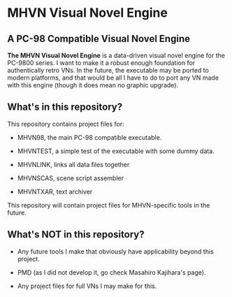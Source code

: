 # MHVN Visual Novel Engine

## A PC-98 Compatible Visual Novel Engine

**The MHVN Visual Novel Engine** is a data-driven visual novel engine for the PC-9800 series. I want to make it a robust enough foundation for authentically retro VNs. In the future, the executable may be ported to modern platforms, and that would be all I have to do to port any VN made with this engine (though it does mean no graphic upgrade).

## What's in this repository?

This repository contains project files for:

- MHVN98, the main PC-98 compatible executable.

- MHVNTEST, a simple test of the executable with some dummy data.

- MHVNLINK, links all data files together

- MHVNSCAS, scene script assembler

- MHVNTXAR, text archiver

This repository will contain project files for MHVN-specific tools in the future.

## What's NOT in this repository?

- Any future tools I make that obviously have applicability beyond this project.

- PMD (as I did not develop it, go check Masahiro Kajihara's page).

- Any project files for full VNs I may make for this.
